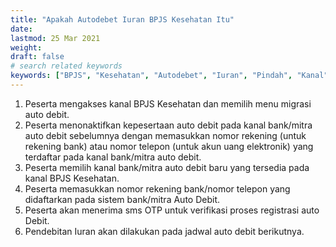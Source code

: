 ```yaml
---
title: "Apakah Autodebet Iuran BPJS Kesehatan Itu"
date: 
lastmod: 25 Mar 2021
weight: 
draft: false
# search related keywords
keywords: ["BPJS", "Kesehatan", "Autodebet", "Iuran", "Pindah", "Kanal"]
---
```


1.	Peserta mengakses kanal BPJS Kesehatan dan memilih menu migrasi auto debit.
2.	Peserta menonaktifkan kepesertaan auto debit pada kanal bank/mitra auto debit sebelumnya dengan memasukkan nomor rekening (untuk rekening bank) atau nomor telepon (untuk akun uang elektronik) yang terdaftar pada kanal bank/mitra auto debit.
3.	Peserta memilih kanal bank/mitra auto debit baru yang tersedia pada kanal BPJS Kesehatan.
4.	Peserta memasukkan nomor rekening bank/nomor telepon yang didaftarkan pada sistem bank/mitra Auto Debit.
5.	Peserta akan menerima sms OTP untuk verifikasi proses registrasi auto Debit.
6.	Pendebitan Iuran akan dilakukan pada jadwal auto debit berikutnya.
